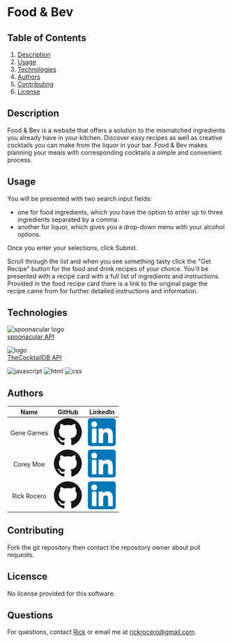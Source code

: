 # Food & Bev

## Table of Contents
1. [Description](#description)
2. [Usage](#usage)
3. [Technologies](#technologies)
4. [Authors](#authors)
5. [Contributing](#contributing)
6. [License](#license)

## Description
Food & Bev is a website that offers a solution to the mismatched ingredients you already have in your kitchen. Discover easy recipes as well as creative cocktails you can make from the liquor in your bar. Food & Bev makes planning your meals with corresponding cocktails a simple and convenient process. 

## Usage
You will be presented with two search input fields: 
* one for food ingredients, which you have the option to enter up to three ingredients separated by a comma. 
* another for liquor, which gives you a drop-down menu with your alcohol options. 

Once you enter your selections, click Submit. 

Scroll through the list and when you see something tasty click the "Get Recipe" button for the food and drink recipes of your choice. You'll be presented with a recipe card with a full list of ingredients and instructions. Provided in the food recipe card there is a link to the original page the recipe came from for further detailed instructions and information.

## Technologies
 ![spoonacular logo](https://spoonacular.com/application/frontend/images/logo-simple-framed-green-gradient.svg)  
[spoonacular API](https://spoonacular.com/food-api)
 
![logo](https://www.thecocktaildb.com/images/logo.png)					
[TheCocktailDB API](https://www.thecocktaildb.com/)


![javascript](https://img.shields.io/badge/javascript-59.9%25-yellow)
![html](https://img.shields.io/badge/html-28.7%25-blue)
![css](https://img.shields.io/badge/css-11.4%25-red)

## Authors
| Name | GitHub  | LinkedIn |
| :--: | :-----: | :------: |
| Gene Garnes | [![GitHub](./Assets/images/github.png)](https://github.com/Gene16422) | [![LinkedIn](./Assets/images/linkedin.png)](https://linkedin.com/in/gene-garnes-9270631/) |
| Corey Moe | [![GitHub](./Assets/images/github.png)](https://github.com/moecory11) | [![LinkedIn](./Assets/images/linkedin.png)](https://linkedin.com/in/cory-moe-66530848/) |
| Rick Rocero | [![GitHub](./Assets/images/github.png)](https://github.com/rickrocero) | [![LinkedIn](./Assets/images/linkedin.png)](https://linkedin.com/in/rick-rocero/) |

## Contributing
Fork the git repository then contact the repository owner about pull requests. 

## Licensce
No license provided for this software.

## Questions
For questions, contact [Rick](https://github.com/rickrocero) or email me at rickrocero@gmail.com.